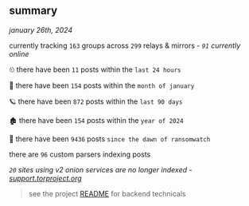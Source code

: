 
## summary
_january 26th, 2024_

currently tracking `163` groups across `299` relays & mirrors - _`91` currently online_

⏲ there have been `11` posts within the `last 24 hours`

🦈 there have been `154` posts within the `month of january`

🪐 there have been `872` posts within the `last 90 days`

🏚 there have been `154` posts within the `year of 2024`

🦕 there have been `9436` posts `since the dawn of ransomwatch`

there are `96` custom parsers indexing posts

_`20` sites using v2 onion services are no longer indexed - [support.torproject.org](https://support.torproject.org/onionservices/v2-deprecation/)_

> see the project [README](https://github.com/joshhighet/ransomwatch#ransomwatch--) for backend technicals

